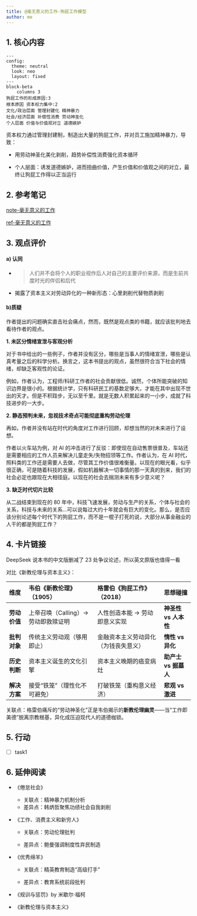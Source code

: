 ```yaml
---
title: @毫无意义的工作-狗屁工作模型
author: me
---
```


## 1. 核心内容

```mermaid
---
config:
  theme: neutral
  look: neo
  layout: fixed
---
block-beta
    columns 3
狗屁工作的形成原因:3
根本原因 资本权力集中:2
文化/政治层面 管理封建化 精神暴力
社会/经济层面 补偿性消费 劳动神圣化
个人层面 价值与价值观对立 道德嫉妒
```

资本权力通过管理封建制，制造出大量的狗屁工作，并对员工施加精神暴力，导致：

- 用劳动神圣化美化剥削，趋势补偿性消费强化资本循环

- 个人层面：诱发道德嫉妒，进而扭曲价值，产生价值和价值观之间的对立，最终让狗屁工作得以正当运行

## 2. 参考笔记

[note-毫无意义的工作](/docs/note-毫无意义的工作.md)

[ref-毫无意义的工作](/docs/ref-毫无意义的工作.md)

## 3. 观点评价

#### a) 认同

- > 人们并不会将个人的职业视作后人对自己的主要评价来源，而是生前共度时光的伴侣和后代

- 揭露了资本主义对劳动异化的一种新形态：心里剥削代替物质剥削

#### b)质疑

作者提出的问题确实直击社会痛点，然而，既然是观点类的书籍，就应该批判地去看待作者的观点。

**1. 未区分情绪宣泄与客观分析**

对于书中给出的一些例子，作者并没有区分，哪些是当事人的情绪宣泄，哪些是认真考量之后的科学分析。换言之，这本书提出的观点，虽然很符合当下社会的情绪，却缺乏客观性的论证。

例如，作者认为，工程师/科研工作者的社会贡献很低。诚然，个体所能突破的知识边界是很小的。根据统计学，只有科研民工的基数足够大，才能在其中出现不世出的天才。但是不积跬步，无以至千里。就是无数人积累起来的一小步，成就了科技进步的一大步。

**2. 静态预判未来，忽视技术奇点可能彻底重构劳动伦理**

再如，作者并没有站在时代的角度对工作进行回顾，却想当然的对未来进行了设想。

作者以火车站为例，对 AI 的冲击进行了反驳：即使现在自动售票很普及，车站还是需要相应的工作人员来解决儿童走失/失物招领等工作。作者认为，在 AI 时代，照料类的工作还是需要人去做，尽管其工作价值很难衡量。以现在的眼光看，似乎很正确，可是随着科技的发展，假如机器解决一切事情的那一天真的到来，我们的社会必定也跟现在大相径庭。以现在的社会去揣测未来有多少意义呢？

**3. 缺乏时代切片比较**

从二战结束到现在的 80 年中，科技飞速发展，劳动与生产的关系，个体与社会的关系，科技与未来的关系...可以说每过大约十年就会有巨大的变化。那么，是否应该分别论述每个时代下的狗屁工作，而不是一棍子打死的说，大部分从事金融业的人干的都是狗屁工作？

## 4. 卡片链接

DeepSeek 说本书的中文版删减了 23 处争议论述，所以英文原版也值得一看

对比《新教伦理与资本主义》：

| **维度**     | **韦伯《新教伦理》**（1905）        | **格雷伯《狗屁工作》**（2018）       | **思想碰撞**         |
| :----------- | :---------------------------------- | :----------------------------------- | :------------------- |
| **劳动价值** | 上帝召唤（Calling）→ 劳动即救赎证明 | 人性创造本能 → 劳动即意义实现        | **神圣性 vs 人本性** |
| **批判对象** | 传统主义劳动观（够用即止）          | 金融资本主义劳动异化（为钱丧失意义） | **惰性 vs 异化**     |
| **历史判断** | 资本主义诞生的文化引擎              | 资本主义晚期的癌变病灶               | **助产士 vs 掘墓人** |
| **解决方案** | 接受“铁笼”（理性化不可避免）        | 打破铁笼（重构意义经济）             | **悲观 vs 激进**     |

关联点：格雷伯痛斥的“劳动神圣化”正是韦伯揭示的**新教伦理幽灵**——当“工作即美德”脱离宗教根基，异化成压迫现代人的道德枷锁。



[](/docs/card-.md)

## 5. 行动

- [ ] task1

## 6. 延伸阅读

- 《倦怠社会》
  - 关联点：精神暴力机制分析
  - 差异点：韩炳哲聚焦功绩社会自我剥削

- 《工作、消费主义和新穷人》

  - 关联点：劳动伦理批判

  - 差异点：鲍曼强调制度性弃民制造

- 《优秀绵羊》

  - 关联点：精英教育制造“高级打手”

  - 差异点：教育系统前段批判

- 《规训与惩罚》by 米歇尔·福柯
- 《新教伦理与资本主义》

